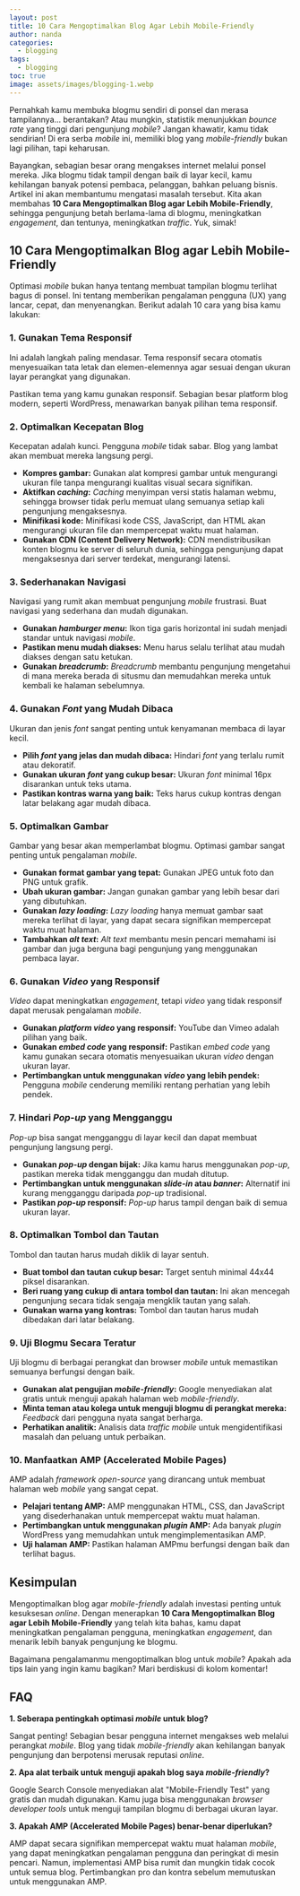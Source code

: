 ```yaml
---
layout: post
title: 10 Cara Mengoptimalkan Blog Agar Lebih Mobile-Friendly
author: nanda
categories:
  - blogging
tags:
  - blogging
toc: true
image: assets/images/blogging-1.webp
---
```



Pernahkah kamu membuka blogmu sendiri di ponsel dan merasa tampilannya... berantakan? Atau mungkin, statistik menunjukkan _bounce rate_ yang tinggi dari pengunjung _mobile_? Jangan khawatir, kamu tidak sendirian! Di era serba _mobile_ ini, memiliki blog yang _mobile-friendly_ bukan lagi pilihan, tapi keharusan.

Bayangkan, sebagian besar orang mengakses internet melalui ponsel mereka. Jika blogmu tidak tampil dengan baik di layar kecil, kamu kehilangan banyak potensi pembaca, pelanggan, bahkan peluang bisnis. Artikel ini akan membantumu mengatasi masalah tersebut. Kita akan membahas **10 Cara Mengoptimalkan Blog agar Lebih Mobile-Friendly**, sehingga pengunjung betah berlama-lama di blogmu, meningkatkan _engagement_, dan tentunya, meningkatkan _traffic_. Yuk, simak!

## 10 Cara Mengoptimalkan Blog agar Lebih Mobile-Friendly

Optimasi _mobile_ bukan hanya tentang membuat tampilan blogmu terlihat bagus di ponsel. Ini tentang memberikan pengalaman pengguna (UX) yang lancar, cepat, dan menyenangkan. Berikut adalah 10 cara yang bisa kamu lakukan:

### 1\. Gunakan Tema Responsif

Ini adalah langkah paling mendasar. Tema responsif secara otomatis menyesuaikan tata letak dan elemen-elemennya agar sesuai dengan ukuran layar perangkat yang digunakan.

Pastikan tema yang kamu gunakan responsif. Sebagian besar platform blog modern, seperti WordPress, menawarkan banyak pilihan tema responsif.

### 2\. Optimalkan Kecepatan Blog

Kecepatan adalah kunci. Pengguna _mobile_ tidak sabar. Blog yang lambat akan membuat mereka langsung pergi.

- **Kompres gambar:** Gunakan alat kompresi gambar untuk mengurangi ukuran file tanpa mengurangi kualitas visual secara signifikan.
- **Aktifkan _caching_:** _Caching_ menyimpan versi statis halaman webmu, sehingga browser tidak perlu memuat ulang semuanya setiap kali pengunjung mengaksesnya.
- **Minifikasi kode:** Minifikasi kode CSS, JavaScript, dan HTML akan mengurangi ukuran file dan mempercepat waktu muat halaman.
- **Gunakan CDN (Content Delivery Network):** CDN mendistribusikan konten blogmu ke server di seluruh dunia, sehingga pengunjung dapat mengaksesnya dari server terdekat, mengurangi latensi.

### 3\. Sederhanakan Navigasi

Navigasi yang rumit akan membuat pengunjung _mobile_ frustrasi. Buat navigasi yang sederhana dan mudah digunakan.

- **Gunakan _hamburger menu_:** Ikon tiga garis horizontal ini sudah menjadi standar untuk navigasi _mobile_.
- **Pastikan menu mudah diakses:** Menu harus selalu terlihat atau mudah diakses dengan satu ketukan.
- **Gunakan _breadcrumb_:** _Breadcrumb_ membantu pengunjung mengetahui di mana mereka berada di situsmu dan memudahkan mereka untuk kembali ke halaman sebelumnya.

### 4\. Gunakan _Font_ yang Mudah Dibaca

Ukuran dan jenis _font_ sangat penting untuk kenyamanan membaca di layar kecil.

- **Pilih _font_ yang jelas dan mudah dibaca:** Hindari _font_ yang terlalu rumit atau dekoratif.
- **Gunakan ukuran _font_ yang cukup besar:** Ukuran _font_ minimal 16px disarankan untuk teks utama.
- **Pastikan kontras warna yang baik:** Teks harus cukup kontras dengan latar belakang agar mudah dibaca.

### 5\. Optimalkan Gambar

Gambar yang besar akan memperlambat blogmu. Optimasi gambar sangat penting untuk pengalaman _mobile_.

- **Gunakan format gambar yang tepat:** Gunakan JPEG untuk foto dan PNG untuk grafik.
- **Ubah ukuran gambar:** Jangan gunakan gambar yang lebih besar dari yang dibutuhkan.
- **Gunakan _lazy loading_:** _Lazy loading_ hanya memuat gambar saat mereka terlihat di layar, yang dapat secara signifikan mempercepat waktu muat halaman.
- **Tambahkan _alt text_:** _Alt text_ membantu mesin pencari memahami isi gambar dan juga berguna bagi pengunjung yang menggunakan pembaca layar.

### 6\. Gunakan _Video_ yang Responsif

_Video_ dapat meningkatkan _engagement_, tetapi _video_ yang tidak responsif dapat merusak pengalaman _mobile_.

- **Gunakan _platform_ _video_ yang responsif:** YouTube dan Vimeo adalah pilihan yang baik.
- **Gunakan _embed code_ yang responsif:** Pastikan _embed code_ yang kamu gunakan secara otomatis menyesuaikan ukuran _video_ dengan ukuran layar.
- **Pertimbangkan untuk menggunakan _video_ yang lebih pendek:** Pengguna _mobile_ cenderung memiliki rentang perhatian yang lebih pendek.

### 7\. Hindari _Pop-up_ yang Mengganggu

_Pop-up_ bisa sangat mengganggu di layar kecil dan dapat membuat pengunjung langsung pergi.

- **Gunakan _pop-up_ dengan bijak:** Jika kamu harus menggunakan _pop-up_, pastikan mereka tidak mengganggu dan mudah ditutup.
- **Pertimbangkan untuk menggunakan _slide-in_ atau _banner_:** Alternatif ini kurang mengganggu daripada _pop-up_ tradisional.
- **Pastikan _pop-up_ responsif:** _Pop-up_ harus tampil dengan baik di semua ukuran layar.

### 8\. Optimalkan Tombol dan Tautan

Tombol dan tautan harus mudah diklik di layar sentuh.

- **Buat tombol dan tautan cukup besar:** Target sentuh minimal 44x44 piksel disarankan.
- **Beri ruang yang cukup di antara tombol dan tautan:** Ini akan mencegah pengunjung secara tidak sengaja mengklik tautan yang salah.
- **Gunakan warna yang kontras:** Tombol dan tautan harus mudah dibedakan dari latar belakang.

### 9\. Uji Blogmu Secara Teratur

Uji blogmu di berbagai perangkat dan browser _mobile_ untuk memastikan semuanya berfungsi dengan baik.

- **Gunakan alat pengujian _mobile-friendly_:** Google menyediakan alat gratis untuk menguji apakah halaman web _mobile-friendly_.
- **Minta teman atau kolega untuk menguji blogmu di perangkat mereka:** _Feedback_ dari pengguna nyata sangat berharga.
- **Perhatikan analitik:** Analisis data _traffic mobile_ untuk mengidentifikasi masalah dan peluang untuk perbaikan.

### 10\. Manfaatkan AMP (Accelerated Mobile Pages)

AMP adalah _framework_ _open-source_ yang dirancang untuk membuat halaman web _mobile_ yang sangat cepat.

- **Pelajari tentang AMP:** AMP menggunakan HTML, CSS, dan JavaScript yang disederhanakan untuk mempercepat waktu muat halaman.
- **Pertimbangkan untuk menggunakan _plugin_ AMP:** Ada banyak _plugin_ WordPress yang memudahkan untuk mengimplementasikan AMP.
- **Uji halaman AMP:** Pastikan halaman AMPmu berfungsi dengan baik dan terlihat bagus.

## Kesimpulan

Mengoptimalkan blog agar _mobile-friendly_ adalah investasi penting untuk kesuksesan _online_. Dengan menerapkan **10 Cara Mengoptimalkan Blog agar Lebih Mobile-Friendly** yang telah kita bahas, kamu dapat meningkatkan pengalaman pengguna, meningkatkan _engagement_, dan menarik lebih banyak pengunjung ke blogmu.

Bagaimana pengalamanmu mengoptimalkan blog untuk _mobile_? Apakah ada tips lain yang ingin kamu bagikan? Mari berdiskusi di kolom komentar!

## FAQ

**1\. Seberapa pentingkah optimasi _mobile_ untuk blog?**

Sangat penting! Sebagian besar pengguna internet mengakses web melalui perangkat _mobile_. Blog yang tidak _mobile-friendly_ akan kehilangan banyak pengunjung dan berpotensi merusak reputasi _online_.

**2\. Apa alat terbaik untuk menguji apakah blog saya _mobile-friendly_?**

Google Search Console menyediakan alat "Mobile-Friendly Test" yang gratis dan mudah digunakan. Kamu juga bisa menggunakan _browser developer tools_ untuk menguji tampilan blogmu di berbagai ukuran layar.

**3\. Apakah AMP (Accelerated Mobile Pages) benar-benar diperlukan?**

AMP dapat secara signifikan mempercepat waktu muat halaman _mobile_, yang dapat meningkatkan pengalaman pengguna dan peringkat di mesin pencari. Namun, implementasi AMP bisa rumit dan mungkin tidak cocok untuk semua blog. Pertimbangkan pro dan kontra sebelum memutuskan untuk menggunakan AMP.
